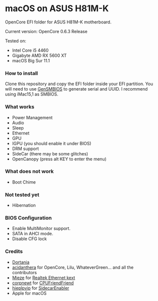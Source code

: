 # macOS on ASUS H81M-K
OpenCore EFI folder for ASUS H81M-K motherboard.

Current version:
OpenCore 0.6.3 Release

Tested on:
- Intel Core i5 4460
- Gigabyte AMD RX 5600 XT
- macOS Big Sur 11.1

### How to install
Clone this repository and copy the EFI folder inside your EFI partition. You will need to use [GenSMBIOS](https://github.com/corpnewt/GenSMBIOS) to generate serial and UUID. I recommend using iMac15,1 as SMBIOS.

### What works
- Power Management
- Audio
- Sleep
- Ethernet
- GPU
- IGPU (you should enable it under BIOS)
- DRM support
- SideCar (there may be some glitches)
- OpenCanopy (press alt KEY to enter the menu)

### What does not work
- Boot Chime

### Not tested yet
- Hibernation

### BIOS Configuration
- Enable MultiMonitor support.
- SATA in AHCI mode.
- Disable CFG lock

### Credits
- [Dortania](https://dortania.github.io/OpenCore-Install-Guide/config.plist/haswell.html)
- [acidanthera](https://github.com/acidanthera/) for OpenCore, Lilu, WhateverGreen... and all the contributors
- [Mieze](https://github.com/Mieze/) for [Realtek Ethernet kext](https://github.com/Mieze/RTL8111_driver_for_OS_X)
- [corpnewt](https://github.com/corpnewt/) for [CPUFriendFriend](https://github.com/corpnewt/CPUFriendFriend)
- [hieplpvip](https://github.com/hieplpvip/) for  [SidecarEnabler](https://github.com/hieplpvip/SidecarEnabler)
- Apple for macOS
